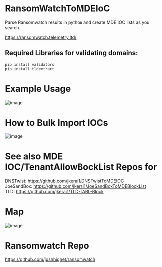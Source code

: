 # RansomWatchToMDEIoC
Parse Ransomwatch results in python and create MDE IOC lists as you search. 

https://ransomwatch.telemetry.ltd/    

## Required Libraries for validating domains:  
```
pip install validators
pip install tldextract
```
# Example Usage

![image](https://github.com/jkerai1/RansomWatchToMDEIoC/assets/55988027/e1b568e6-add6-4ad8-a3bf-bb05f27af5d1)

# How to Bulk Import IOCs

![image](https://github.com/jkerai1/RansomWatchToMDEIoC/assets/55988027/a90d7f32-0a9b-451f-953f-e9c6fac6b151)

# See also MDE IOC/TenantAllowBockList Repos for   
DNSTwist: https://github.com/jkerai1/DNSTwistToMDEIOC  
JoeSandBox: https://github.com/jkerai1/JoeSandBoxToMDEBlockList   
TLD: https://github.com/jkerai1/TLD-TABL-Block  

# Map
![image](https://github.com/jkerai1/RansomWatchToMDEIoC/assets/55988027/f31e288a-5bb4-437b-a8f0-a9a2729e5bbd)

# Ransomwatch Repo  

https://github.com/joshhighet/ransomwatch

